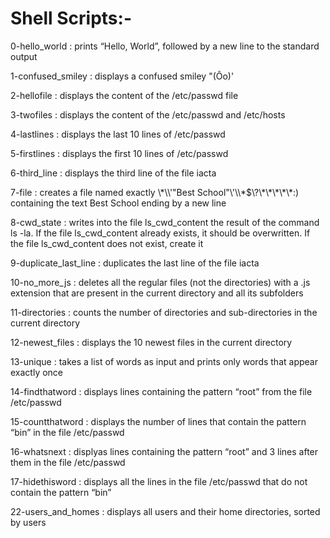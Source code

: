 <h1>Shell Scripts:-</h1>
<p>0-hello_world : prints “Hello, World”, followed by a new line to the standard output<br>
<p>1-confused_smiley : displays a confused smiley "(Ôo)'<br>
<p>2-hellofile : displays the content of the /etc/passwd file<br>
<p>3-twofiles : displays the content of the /etc/passwd and /etc/hosts<br>
<p>4-lastlines : displays the last 10 lines of /etc/passwd<br>
<p>5-firstlines : displays the first 10 lines of /etc/passwd<br>
<p>6-third_line :  displays the third line of the file iacta<br>
<p>7-file : creates a file named exactly \*\\'"Best School"\'\\*$\?\*\*\*\*\*:) containing the text Best School ending by a new line<br>
<p>8-cwd_state : writes into the file ls_cwd_content the result of the command ls -la. If the file ls_cwd_content already exists, it should be overwritten. If the file ls_cwd_content does not exist, create it<br>
<p>9-duplicate_last_line : duplicates the last line of the file iacta<br>
<p>10-no_more_js : deletes all the regular files (not the directories) with a .js extension that are present in the current directory and all its subfolders<br>
<p>11-directories : counts the number of directories and sub-directories in the current directory<br>
<p>12-newest_files : displays the 10 newest files in the current directory<br>
<p>13-unique : takes a list of words as input and prints only words that appear exactly once<br>
<p>14-findthatword : displays lines containing the pattern “root” from the file /etc/passwd<br>
<p>15-countthatword : displays the number of lines that contain the pattern “bin” in the file /etc/passwd<br>
<p>16-whatsnext : displyas lines containing the pattern “root” and 3 lines after them in the file /etc/passwd<br>
<p>17-hidethisword : displays all the lines in the file /etc/passwd that do not contain the pattern “bin”<br>
<p>22-users_and_homes : displays all users and their home directories, sorted by users<br>
